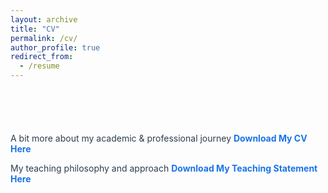 ```yaml
---
layout: archive
title: "CV"
permalink: /cv/
author_profile: true
redirect_from:
  - /resume
---
```


<h2 style="margin-bottom: 4em; text-align: left;"></h2>

<p style="text-align: left; font-size: 1em; color: #2c3e50;">
  A bit more about my academic & professional journey 
  <a href="assets/CV.pdf" target="_blank" style="font-weight: bold; text-decoration: none; color: #1a73e8;">
    Download My CV Here
  </a>
</p>

<p style="text-align: left; font-size: 1em; color: #2c3e50;">
  My teaching philosophy and approach 
  <a href="assets/My Teaching Statement.pdf" target="_blank" style="font-weight: bold; text-decoration: none; color: #1a73e8;">
    Download My Teaching Statement Here
  </a>
</p>

